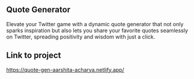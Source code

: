 ## Quote Generator
Elevate your Twitter game with a dynamic quote generator that not only sparks inspiration but also lets you share your favorite quotes seamlessly on Twitter, spreading positivity and wisdom with just a click.

## Link to project
https://quote-gen-aarshita-acharya.netlify.app/

